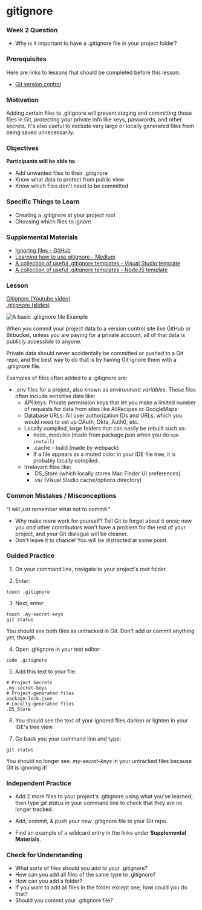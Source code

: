 # gitignore

### Week 2 Question

- Why is it important to have a .gitignore file in your project folder?

### Prerequisites

Here are links to lessons that should be completed before this lesson:

- [Git version control](/git/git-version-control.md)

### Motivation

Adding certain files to .gitignore will prevent staging and committing those files in Git, protecting your private info like keys, passwords, and other secrets. It's also useful to exclude very large or locally generated files from being saved unnecessarily.

### Objectives

**Participants will be able to:**

- Add unwanted files to their .gitignore
- Know what data to protect from public view
- Know which files don't need to be committed

### Specific Things to Learn

- Creating a .gitignore at your project root
- Choosing which files to ignore

### Supplemental Materials

- [Ignoring files - GitHub](https://help.github.com/articles/ignoring-files/)
- [Learning how to use gitignore - Medium](https://medium.com/@haydar_ai/learning-how-to-git-ignoring-files-and-folders-using-gitignore-4b6a1ec43ce1)
- [A collection of useful .gitignore templates - Visual Studio template](https://github.com/github/gitignore/blob/master/VisualStudio.gitignore)
- [A collection of useful .gitignore templates - NodeJS template](https://github.com/github/gitignore/blob/master/Node.gitignore)

### Lesson

[Gitignore (Youtube video)](https://www.youtube.com/watch?v=nheGzyk7--8)<br/>
[.gitignore (slides)](https://docs.google.com/presentation/d/1GlkIPUSy5qBKKvKesR5eogoN1p-ltoPmKi3eEBKd1xc/edit?usp=sharing)

![A basic .gitignore file Example](./basic-gitignore.png)

When you commit your project data to a version control site like GitHub or Bitbucket, unless you are paying for a private account, all of that data is publicly accessible to anyone.

Private data should never accidentally be committed or pushed to a Git repo, and the best way to do that is by having Git ignore them with a .gitignore file.

Examples of files often added to a .gitignore are:

- .env files for a project, also known as _environment variables_. These files often include sensitive data like:
  - API keys: Private permission keys that let you make a limited number of requests for data from sites like AllRecipes or GoogleMaps
  -  Database URLs: All user authorization IDs and URLs, which you would need to set up OAuth, Okta, Auth0, etc.
  - Locally compiled, large folders that can easily be rebuilt such as:
    - node_modules (made from package.json when you do `npm install`)
    - .cache - build (made by webpack)
    - If a file appears as a muted color in your IDE file tree, it is probably locally compiled.
  - Irrelevant files like:
    - .DS_Store (which locally stores Mac Finder UI preferences)
    - .vs/ (Visual Studio cache/options directory)

### Common Mistakes / Misconceptions

"I will just remember what not to commit."

- Why make more work for yourself? Tell Git to forget about it once; now you _and_ other contributors won't have a problem for the rest of your project, and your Git dialogue will be cleaner.
- Don't leave it to chance! You will be distracted at some point.

### Guided Practice

1. On your command line, navigate to your project's root folder.

2. Enter:

```
touch .gitignore
```

3. Next, enter:

```
touch .my-secret-keys
git status
```

You should see both files as untracked in Git. Don't add or commit anything yet, though.

4. Open .gitignore in your text editor:

```
code .gitignore
```

5. Add this text to your file:

```
# Project Secrets
.my-secret-keys
# Project-generated files
package-lock.json
# Locally-generated files
.DS_Store
```

6. You should see the text of your ignored files darken or lighten in your IDE's tree view.

7. Go back you your command line and type:

```
git status
```

You should no longer see _.my-secret-keys_ in your untracked files because Git is ignoring it!

### Independent Practice

- Add 2 more files to your project's .gitignore using what you've learned, then type _git status_ in your command line to check that they are no longer tracked.

- Add, commit, & push your new .gitignore file to your Git repo.

- Find an example of a wildcard entry in the links under **Supplemental Materials**.

### Check for Understanding

- What sorts of files should you add to your .gitignore?
- How can you add all files of the same type to .gitignore?
- How can you add a folder?
- If you want to add all files in the folder except one, how could you do that?
- Should you commit your .gitignore file?
